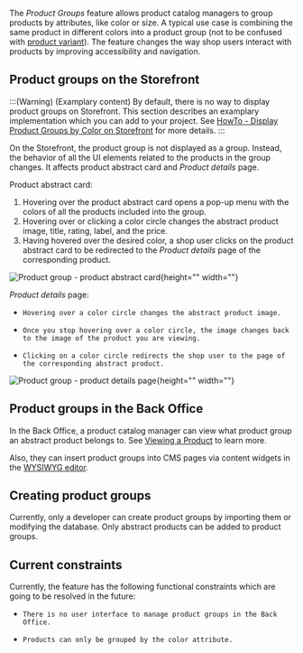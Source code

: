 The *Product Groups* feature allows product catalog managers to group products by attributes, like color or size. A typical use case is combining the same product in different colors into a product group (not to be confused with [product variant](https://documentation.spryker.com/docs/product-abstraction)). The feature changes the way shop users interact with products by improving accessibility and navigation. 

## Product groups on the Storefront

:::(Warning) (Examplary content)
By default, there is no way to display product groups on Storefront. This section describes an examplary implementation which you can add to your project. See [HowTo - Display Product Groups by Color on Storefront](https://documentation.spryker.com/docs/howto-display-product-groups-by-color-on-the-storefront) for more details.
:::


On the Storefront, the product group is not displayed as a group. Instead, the behavior of all the UI elements related to the products in the group changes. It affects product abstract card and *Product details* page.

Product abstract card:

1. Hovering over the product abstract card opens a pop-up menu with the colors of all the products included into the group. 
2. Hovering over or clicking a color circle changes the abstract product image, title, rating, label, and the price. 
3. Having hovered over the desired color, a shop user clicks on the product abstract card to be redirected to the *Product details* page of the corresponding product.

![Product group - product abstract card](https://spryker.s3.eu-central-1.amazonaws.com/docs/Features/Product+Management/Product+Groups/Product+Groups+Feature+Overview/product-group-product-abstract-card.gif){height="" width=""}


*Product details* page:

*     Hovering over a color circle changes the abstract product image. 
*     Once you stop hovering over a color circle, the image changes back to the image of the product you are viewing. 
*     Clicking on a color circle redirects the shop user to the page of the corresponding abstract product.


![Product group - product details page](https://spryker.s3.eu-central-1.amazonaws.com/docs/Features/Product+Management/Product+Groups/Product+Groups+Feature+Overview/product-group-product-details-page.gif){height="" width=""} 
 
## Product groups in the Back Office

In the Back Office, a product catalog manager can view what product group an abstract product belongs to. See [Viewing a Product](https://documentation.spryker.com/docs/managing-products#viewing-a-product) to learn more.   

Also, they can insert product groups into CMS pages via content widgets in the [WYSIWYG editor](https://documentation.spryker.com/docs/wysiwyg-editor).

## Creating product groups 

Currently, only a developer can create product groups by <!-- add link to new import page --> importing them or modifying the database. Only abstract products can be added to product groups.

 
## Current constraints

Currently, the feature has the following functional constraints which are going to be resolved in the future:

*     There is no user interface to manage product groups in the Back Office.
*     Products can only be grouped by the color attribute.
